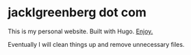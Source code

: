 # jacklgreenberg dot com

This is my personal website. Built with Hugo. [Enjoy.](https://jacklgreenberg.com)

Eventually I will clean things up and remove unnecessary files.